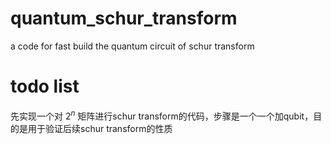 # quantum_schur_transform

a code for fast build the quantum circuit of schur transform 

# todo list

先实现一个对 $2^n$ 矩阵进行schur transform的代码，步骤是一个一个加qubit，目的是用于验证后续schur transform的性质